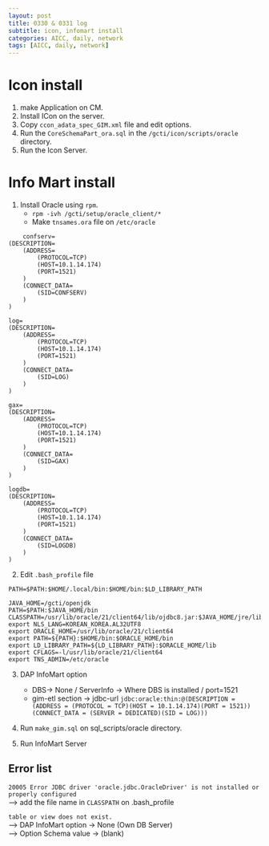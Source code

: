 ```yaml
---
layout: post
title: 0330 & 0331 log
subtitle: icon, infomart install
categories: AICC, daily, network
tags: [AICC, daily, network]
---
```


# Icon install
1. make Application on CM.  
2. Install ICon on the server.  
3. Copy `ccon_adata_spec_GIM.xml` file and edit options.  
4. Run the `CoreSchemaPart_ora.sql` in the `/gcti/icon/scripts/oracle` directory.  
5. Run the Icon Server.  
  
  
# Info Mart install
1. Install Oracle using `rpm`.  
    * `rpm -ivh /gcti/setup/oracle_client/*`  
    * Make `tnsames.ora` file on `/etc/oracle`  
```
    confserv=
(DESCRIPTION=
    (ADDRESS=
        (PROTOCOL=TCP)
        (HOST=10.1.14.174)
        (PORT=1521)
    )
    (CONNECT_DATA=
        (SID=CONFSERV)
    )
)

log=
(DESCRIPTION=
    (ADDRESS=
        (PROTOCOL=TCP)
        (HOST=10.1.14.174)
        (PORT=1521)
    )
    (CONNECT_DATA=
        (SID=LOG)
    )
)

gax=
(DESCRIPTION=
    (ADDRESS=
        (PROTOCOL=TCP)
        (HOST=10.1.14.174)
        (PORT=1521)
    )
    (CONNECT_DATA=
        (SID=GAX)
    )
)

logdb=
(DESCRIPTION=
    (ADDRESS=
        (PROTOCOL=TCP)
        (HOST=10.1.14.174)
        (PORT=1521)
    )
    (CONNECT_DATA=
        (SID=LOGDB)
    )
)
```  
2. Edit `.bash_profile` file  
```
PATH=$PATH:$HOME/.local/bin:$HOME/bin:$LD_LIBRARY_PATH

JAVA_HOME=/gcti/openjdk
PATH=$PATH:$JAVA_HOME/bin
CLASSPATH=/usr/lib/oracle/21/client64/lib/ojdbc8.jar:$JAVA_HOME/jre/lib:$JAVA_HOME/lib/tools.jar
export NLS_LANG=KOREAN_KOREA.AL32UTF8
export ORACLE_HOME=/usr/lib/oracle/21/client64
export PATH=${PATH}:$HOME/bin:$ORACLE_HOME/bin
export LD_LIBRARY_PATH=${LD_LIBRARY_PATH}:$ORACLE_HOME/lib
export CFLAGS=-l/usr/lib/oracle/21/client64
export TNS_ADMIN=/etc/oracle
```
  
3. DAP InfoMart option  
    * DBS-> None / ServerInfo -> Where DBS is installed / port=1521  
    * gim-etl section -> jdbc-url
    ```jdbc:oracle:thin:@(DESCRIPTION = (ADDRESS = (PROTOCOL = TCP)(HOST = 10.1.14.174)(PORT = 1521))(CONNECT_DATA = (SERVER = DEDICATED)(SID = LOG)))```  
  
4. Run `make_gim.sql` on sql_scripts/oracle directory.  
5. Run InfoMart Server  
  
## Error list
`20005 Error JDBC driver 'oracle.jdbc.OracleDriver' is not installed or properly configured`  
--> add the file name in `CLASSPATH` on .bash_profile  
  
`table or view does not exist.`  
--> DAP InfoMart option -> None (Own DB Server)  
--> Option Schema value -> (blank)  